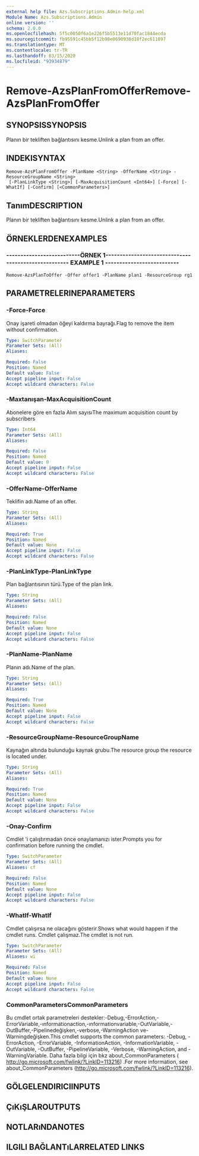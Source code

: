 ```yaml
---
external help file: Azs.Subscriptions.Admin-help.xml
Module Name: Azs.Subscriptions.Admin
online version: ''
schema: 2.0.0
ms.openlocfilehash: 5f5c0050f6a1e226f5b5513e11d70fac1844ecda
ms.sourcegitcommit: fb95591c45bb5f12b98e0690938d18f2ec611897
ms.translationtype: MT
ms.contentlocale: tr-TR
ms.lasthandoff: 03/15/2020
ms.locfileid: "93934879"
---
```

# <span data-ttu-id="b3a64-101">Remove-AzsPlanFromOffer</span><span class="sxs-lookup"><span data-stu-id="b3a64-101">Remove-AzsPlanFromOffer</span></span>

## <span data-ttu-id="b3a64-102">SYNOPSIS</span><span class="sxs-lookup"><span data-stu-id="b3a64-102">SYNOPSIS</span></span>
<span data-ttu-id="b3a64-103">Planın bir tekliften bağlantısını kesme.</span><span class="sxs-lookup"><span data-stu-id="b3a64-103">Unlink a plan from an offer.</span></span>

## <span data-ttu-id="b3a64-104">INDEKI</span><span class="sxs-lookup"><span data-stu-id="b3a64-104">SYNTAX</span></span>

```
Remove-AzsPlanFromOffer -PlanName <String> -OfferName <String> -ResourceGroupName <String>
 [-PlanLinkType <String>] [-MaxAcquisitionCount <Int64>] [-Force] [-WhatIf] [-Confirm] [<CommonParameters>]
```

## <span data-ttu-id="b3a64-105">Tanım</span><span class="sxs-lookup"><span data-stu-id="b3a64-105">DESCRIPTION</span></span>
<span data-ttu-id="b3a64-106">Planın bir tekliften bağlantısını kesme.</span><span class="sxs-lookup"><span data-stu-id="b3a64-106">Unlink a plan from an offer.</span></span>

## <span data-ttu-id="b3a64-107">ÖRNEKLERDEN</span><span class="sxs-lookup"><span data-stu-id="b3a64-107">EXAMPLES</span></span>

### <span data-ttu-id="b3a64-108">--------------------------ÖRNEK 1--------------------------</span><span class="sxs-lookup"><span data-stu-id="b3a64-108">-------------------------- EXAMPLE 1 --------------------------</span></span>
```
Remove-AzsPlanToOffer -Offer offer1 -PlanName plan1 -ResourceGroup rg1
```

## <span data-ttu-id="b3a64-109">PARAMETRELERINE</span><span class="sxs-lookup"><span data-stu-id="b3a64-109">PARAMETERS</span></span>

### <span data-ttu-id="b3a64-110">-Force</span><span class="sxs-lookup"><span data-stu-id="b3a64-110">-Force</span></span>
<span data-ttu-id="b3a64-111">Onay işareti olmadan öğeyi kaldırma bayrağı.</span><span class="sxs-lookup"><span data-stu-id="b3a64-111">Flag to remove the item without confirmation.</span></span>

```yaml
Type: SwitchParameter
Parameter Sets: (All)
Aliases: 

Required: False
Position: Named
Default value: False
Accept pipeline input: False
Accept wildcard characters: False
```

### <span data-ttu-id="b3a64-112">-Maxtanışan</span><span class="sxs-lookup"><span data-stu-id="b3a64-112">-MaxAcquisitionCount</span></span>
<span data-ttu-id="b3a64-113">Abonelere göre en fazla Alım sayısı</span><span class="sxs-lookup"><span data-stu-id="b3a64-113">The maximum acquisition count by subscribers</span></span>

```yaml
Type: Int64
Parameter Sets: (All)
Aliases: 

Required: False
Position: Named
Default value: 0
Accept pipeline input: False
Accept wildcard characters: False
```

### <span data-ttu-id="b3a64-114">-OfferName</span><span class="sxs-lookup"><span data-stu-id="b3a64-114">-OfferName</span></span>
<span data-ttu-id="b3a64-115">Teklifin adı.</span><span class="sxs-lookup"><span data-stu-id="b3a64-115">Name of an offer.</span></span>

```yaml
Type: String
Parameter Sets: (All)
Aliases: 

Required: True
Position: Named
Default value: None
Accept pipeline input: False
Accept wildcard characters: False
```

### <span data-ttu-id="b3a64-116">-PlanLinkType</span><span class="sxs-lookup"><span data-stu-id="b3a64-116">-PlanLinkType</span></span>
<span data-ttu-id="b3a64-117">Plan bağlantısının türü.</span><span class="sxs-lookup"><span data-stu-id="b3a64-117">Type of the plan link.</span></span>

```yaml
Type: String
Parameter Sets: (All)
Aliases: 

Required: False
Position: Named
Default value: None
Accept pipeline input: False
Accept wildcard characters: False
```

### <span data-ttu-id="b3a64-118">-PlanName</span><span class="sxs-lookup"><span data-stu-id="b3a64-118">-PlanName</span></span>
<span data-ttu-id="b3a64-119">Planın adı.</span><span class="sxs-lookup"><span data-stu-id="b3a64-119">Name of the plan.</span></span>

```yaml
Type: String
Parameter Sets: (All)
Aliases: 

Required: True
Position: Named
Default value: None
Accept pipeline input: False
Accept wildcard characters: False
```

### <span data-ttu-id="b3a64-120">-ResourceGroupName</span><span class="sxs-lookup"><span data-stu-id="b3a64-120">-ResourceGroupName</span></span>
<span data-ttu-id="b3a64-121">Kaynağın altında bulunduğu kaynak grubu.</span><span class="sxs-lookup"><span data-stu-id="b3a64-121">The resource group the resource is located under.</span></span>

```yaml
Type: String
Parameter Sets: (All)
Aliases: 

Required: True
Position: Named
Default value: None
Accept pipeline input: False
Accept wildcard characters: False
```

### <span data-ttu-id="b3a64-122">-Onay</span><span class="sxs-lookup"><span data-stu-id="b3a64-122">-Confirm</span></span>
<span data-ttu-id="b3a64-123">Cmdlet 'i çalıştırmadan önce onaylamanızı ister.</span><span class="sxs-lookup"><span data-stu-id="b3a64-123">Prompts you for confirmation before running the cmdlet.</span></span>

```yaml
Type: SwitchParameter
Parameter Sets: (All)
Aliases: cf

Required: False
Position: Named
Default value: None
Accept pipeline input: False
Accept wildcard characters: False
```

### <span data-ttu-id="b3a64-124">-WhatIf</span><span class="sxs-lookup"><span data-stu-id="b3a64-124">-WhatIf</span></span>
<span data-ttu-id="b3a64-125">Cmdlet çalışırsa ne olacağını gösterir.</span><span class="sxs-lookup"><span data-stu-id="b3a64-125">Shows what would happen if the cmdlet runs.</span></span>
<span data-ttu-id="b3a64-126">Cmdlet çalışmaz.</span><span class="sxs-lookup"><span data-stu-id="b3a64-126">The cmdlet is not run.</span></span>

```yaml
Type: SwitchParameter
Parameter Sets: (All)
Aliases: wi

Required: False
Position: Named
Default value: None
Accept pipeline input: False
Accept wildcard characters: False
```

### <span data-ttu-id="b3a64-127">CommonParameters</span><span class="sxs-lookup"><span data-stu-id="b3a64-127">CommonParameters</span></span>
<span data-ttu-id="b3a64-128">Bu cmdlet ortak parametreleri destekler:-Debug,-ErrorAction,-ErrorVariable,-ınformationaction,-ınformationvariable,-OutVariable,-OutBuffer,-Pipelinedeğişken,-verbose,-WarningAction ve-Warningdeğişken.</span><span class="sxs-lookup"><span data-stu-id="b3a64-128">This cmdlet supports the common parameters: -Debug, -ErrorAction, -ErrorVariable, -InformationAction, -InformationVariable, -OutVariable, -OutBuffer, -PipelineVariable, -Verbose, -WarningAction, and -WarningVariable.</span></span> <span data-ttu-id="b3a64-129">Daha fazla bilgi için bkz about_CommonParameters ( http://go.microsoft.com/fwlink/?LinkID=113216) .</span><span class="sxs-lookup"><span data-stu-id="b3a64-129">For more information, see about_CommonParameters (http://go.microsoft.com/fwlink/?LinkID=113216).</span></span>

## <span data-ttu-id="b3a64-130">GÖLGELENDIRICI</span><span class="sxs-lookup"><span data-stu-id="b3a64-130">INPUTS</span></span>

## <span data-ttu-id="b3a64-131">ÇıKıŞLAR</span><span class="sxs-lookup"><span data-stu-id="b3a64-131">OUTPUTS</span></span>

## <span data-ttu-id="b3a64-132">NOTLARıNDA</span><span class="sxs-lookup"><span data-stu-id="b3a64-132">NOTES</span></span>

## <span data-ttu-id="b3a64-133">ILGILI BAĞLANTıLAR</span><span class="sxs-lookup"><span data-stu-id="b3a64-133">RELATED LINKS</span></span>

